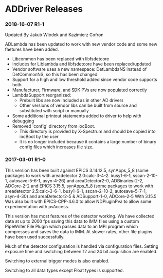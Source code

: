 # ADDriver Releases

### 2018-16-07 R1-1 

Updated By Jakub Wlodek and Kazimierz Gofron

ADLambda has been updated to work with new vendor code and some new faetures have been added.

* Libcommon has been replaced with libfsdetcore
* Includes for Liblambda and libfsdetcore have been replaced/updated
* Vendor software uses a new namespace: DetLambdaNS instead of DetCommonNS, so this has been changed
* Support for a high and low threshold added since vendor code supports both.
* Manufacturer, Firmware, and SDK PVs are now populated correctly
* LambdaSupport reorganized:
	* Prebuilt libs are now included as in other AD drivers
	* Other versions of vendor libs can be built from source and substituted with script or manually
* Some additional printout statements added to driver to help with debugging
* Removed 'config' directory from iocBoot.
	* This directory is provided by X-Spectrum and should be copied into iocBoot by the user
	* It is no longer included because it contains a large number of binary config files which increases file size.


### 2017-03-01 R1-0

This version has been built against 
EPICS 3.14.12.5, synApps_5_8 (some packages to work with areadetector 2.0:calc-3-4-2. busy1-6-1, sscan-2-10-1, autosave-5-6-1, asyn-4-26) and areaDetector2-0, ADBinaries-2-2, ADCore-2-2
and
EPICS 3.15.5, synApps_5_8 (some packages to work with areadetector 2.5:calc-3-6-1. busy1-6-1, sscan-2-10-2, autosave-5-7-1, asyn-4-30) and areaDetector2-5 & ADSupport-1-0, ADCore-2-5
With 3.15.5 Was also built with EPICS-CPP-4.6.0 to allow NDPluginPva to allow some experimentation with pvAccess.

This version has most features of the detector working.  We have collected data at up to 2000 fps saving this data to IMM files using a custom PipeWriter File Plugin which passes data to 
an MPI program which compresses and saves the data to IMM.  At slower rates, other file plugins have been used successfully.

Much of the detector configuration is handled via configuration files.  Setting exposure time and switching between 12 and 24 bit acquisition are enabled.

Switching to external trigger modes is also enabled.

Switching to all data types except Float types is supported.
